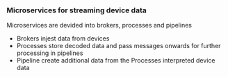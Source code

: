 ### Microservices for streaming device data

Microservices are devided into brokers, processes and pipelines
* Brokers injest data from devices
* Processes store decoded data and pass messages onwards for further processing in pipelines
* Pipeline create additional data from the Processes interpreted device data
